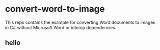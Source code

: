 # convert-word-to-image
This repo contains the example for converting Word documents to images in C# without Microsoft Word or interop dependencies.

## hello

